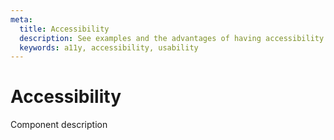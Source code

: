 ```yaml
---
meta:
  title: Accessibility
  description: See examples and the advantages of having accessibility (a11y) support in Vuetify components.
  keywords: a11y, accessibility, usability
---
```


# Accessibility
Component description

<entry-ad />

<endmatter />
